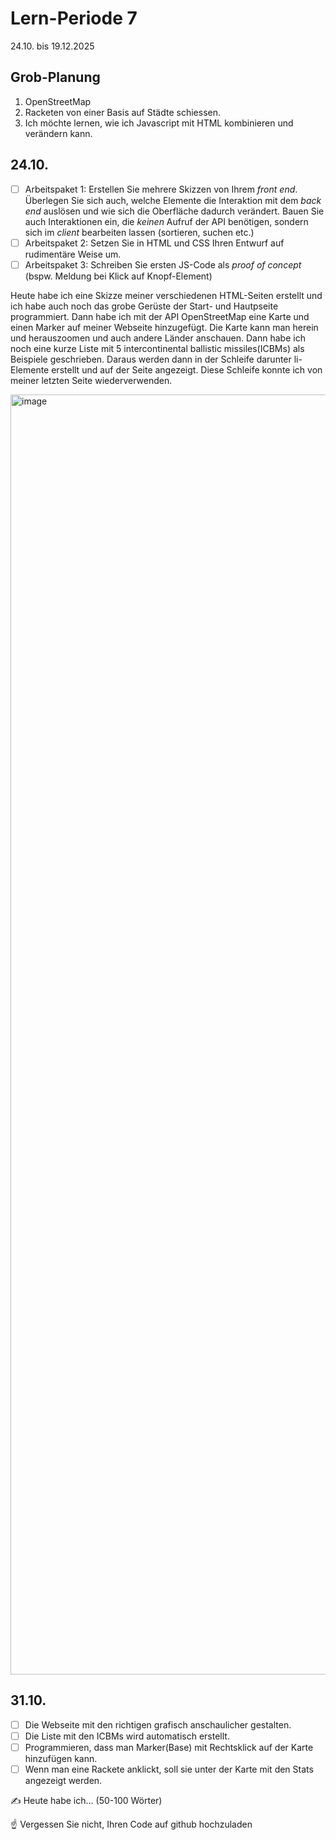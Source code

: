# Lern-Periode 7

24.10. bis 19.12.2025

## Grob-Planung

1. OpenStreetMap
2. Racketen von einer Basis auf Städte schiessen.
3. Ich möchte lernen, wie ich Javascript mit HTML kombinieren und verändern kann.

## 24.10.

- [ ] Arbeitspaket 1: Erstellen Sie mehrere Skizzen von Ihrem *front end*. Überlegen Sie sich auch, welche Elemente die Interaktion mit dem *back end* auslösen und wie sich die Oberfläche dadurch verändert. Bauen Sie auch Interaktionen ein, die *keinen* Aufruf der API benötigen, sondern sich im *client* bearbeiten lassen (sortieren, suchen etc.)
- [ ] Arbeitspaket 2: Setzen Sie in HTML und CSS Ihren Entwurf auf rudimentäre Weise um.
- [ ] Arbeitspaket 3: Schreiben Sie ersten JS-Code als *proof of concept* (bspw. Meldung bei Klick auf Knopf-Element)

Heute habe ich eine Skizze meiner verschiedenen HTML-Seiten erstellt und ich habe auch noch das grobe Gerüste der Start- und Hautpseite programmiert. Dann habe ich mit der API OpenStreetMap eine Karte und einen Marker auf meiner Webseite hinzugefügt. Die Karte kann man herein und herauszoomen und auch andere Länder anschauen. Dann habe ich noch eine kurze Liste mit 5 intercontinental ballistic missiles(ICBMs) als Beispiele geschrieben. Daraus werden dann in der Schleife darunter li-Elemente erstellt und auf der Seite angezeigt. Diese Schleife konnte ich von meiner letzten Seite wiederverwenden.

<img width="1402" height="2048" alt="image" src="https://github.com/user-attachments/assets/91a06b4b-54f5-44af-8b74-714c12d35c31" />


## 31.10.

- [ ] Die Webseite mit den richtigen grafisch anschaulicher gestalten.
- [ ] Die Liste mit den ICBMs wird automatisch erstellt.
- [ ] Programmieren, dass man Marker(Base) mit Rechtsklick auf der Karte hinzufügen kann.
- [ ] Wenn man eine Rackete anklickt, soll sie unter der Karte mit den Stats angezeigt werden.

✍️ Heute habe ich... (50-100 Wörter)

☝️ Vergessen Sie nicht, Ihren Code auf github hochzuladen


